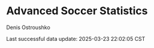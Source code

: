 # Advanced Soccer Statistics
Denis Ostroushko

<!-- gfm -->

Last successful data update: 2025-03-23 22:02:05 CST
